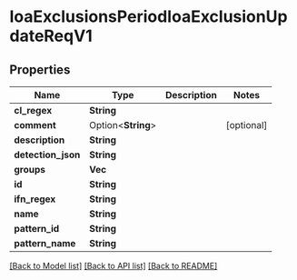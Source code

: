 # IoaExclusionsPeriodIoaExclusionUpdateReqV1

## Properties

Name | Type | Description | Notes
------------ | ------------- | ------------- | -------------
**cl_regex** | **String** |  |
**comment** | Option<**String**> |  | [optional]
**description** | **String** |  |
**detection_json** | **String** |  |
**groups** | **Vec<String>** |  |
**id** | **String** |  |
**ifn_regex** | **String** |  |
**name** | **String** |  |
**pattern_id** | **String** |  |
**pattern_name** | **String** |  |

[[Back to Model list]](./README.md#documentation-for-models) [[Back to API list]](./README.md#documentation-for-api-endpoints) [[Back to README]](../README.md)
